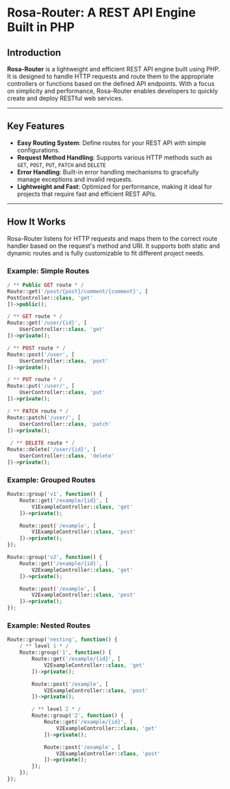 # Rosa-Router: A REST API Engine Built in PHP

## Introduction
**Rosa-Router** is a lightweight and efficient REST API engine built using PHP. It is designed to handle HTTP requests and route them to the appropriate controllers or functions based on the defined API endpoints. With a focus on simplicity and performance, Rosa-Router enables developers to quickly create and deploy RESTful web services.

---

## Key Features

- **Easy Routing System**: Define routes for your REST API with simple configurations.
- **Request Method Handling**: Supports various HTTP methods such as `GET`, `POST`, `PUT`, `PATCH` and `DELETE`
- **Error Handling**: Built-in error handling mechanisms to gracefully manage exceptions and invalid requests.
- **Lightweight and Fast**: Optimized for performance, making it ideal for projects that require fast and efficient REST APIs.

---

## How It Works

Rosa-Router listens for HTTP requests and maps them to the correct route handler based on the request's method and URI. It supports both static and dynamic routes and is fully customizable to fit different project needs.

### Example: Simple Routes

```php
/ ** Public GET route * /
Route::get('/post/{post}/comment/{comment}', [
PostController::class, 'get'
])->public();

/ ** GET route * /
Route::get('/user/{id}', [
	UserController::class, 'get'
])->private();

/ ** POST route * /
Route::post('/user', [
	UserController::class, 'post'
])->private();

/ ** PUT route * /
Route::put('/user/', [
	UserController::class, 'put'
])->private(); 

/ ** PATCH route * /
Route::patch('/user/', [
	UserController::class, 'patch'
])->private();
 
 / ** DELETE route * /
Route::delete('/user/{id}', [
	UserController::class, 'delete'
])->private(); 
```

### Example: Grouped Routes
```php
Route::group('v1', function() {
	Route::get('/example/{id}', [
		V1ExampleController::class, 'get'
	])->private();

	Route::post('/example', [
		V1ExampleController::class, 'post'
	])->private();
});

Route::group('v2', function() {
	Route::get('/example/{id}', [
		V2ExampleController::class, 'get'
	])->private();

	Route::post('/example', [
		V2ExampleController::class, 'post'
	])->private();
});
```

### Example: Nested Routes

```php
Route::group('nesting', function() {
	/ ** level 1 * /
	Route::group('1', function() {
		Route::get('/example/{id}', [
			V2ExampleController::class, 'get'
		])->private();

		Route::post('/example', [
			V2ExampleController::class, 'post'
		])->private();

		/ ** level 2 * /
		Route::group('2', function() {
			Route::get('/example/{id}', [
				V2ExampleController::class, 'get'
			])->private();

			Route::post('/example', [
				V2ExampleController::class, 'post'
			])->private();
		});
	});
});
```
